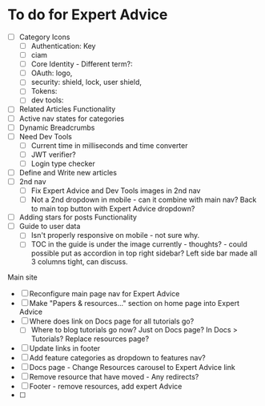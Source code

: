 To do for Expert Advice
====
* [ ] Category Icons
  - [ ] Authentication: Key
  - [ ] ciam
  - [ ] Core Identity - Different term?:
  - [ ] OAuth: logo,
  - [ ] security: shield, lock, user shield,
  - [ ] Tokens:
  - [ ] dev tools:
* [ ] Related Articles Functionality
* [ ] Active nav states for categories
* [ ] Dynamic Breadcrumbs
* [ ] Need Dev Tools
  - [ ] Current time in milliseconds and time converter
  - [ ] JWT verifier?
  - [ ] Login type checker
* [ ] Define and Write new articles
* [ ] 2nd nav
  - [ ] Fix Expert Advice and Dev Tools images in 2nd nav
  - [ ] Not a 2nd dropdown in mobile - can it combine with main nav? Back to main top button with Expert Advice dropdown?
* [ ] Adding stars for posts Functionality
* [ ] Guide to user data
  - [ ] Isn't properly responsive on mobile - not sure why.
  - [ ] TOC in the guide is under the image currently - thoughts? - could possible put as accordion in top right sidebar? Left side bar made all 3 columns tight, can discuss.

Main site
* [ ] Reconfigure main page nav for Expert Advice
* [ ] Make "Papers & resources..." section on home page into Expert Advice
* [ ] Where does link on Docs page for all tutorials go?
  - [ ] Where to blog tutorials go now? Just on Docs page? In Docs > Tutorials? Replace resources page?
* [ ] Update links in footer
* [ ] Add feature categories as dropdown to features nav?
* [ ] Docs page - Change Resources carousel to Expert Advice link
* [ ] Remove resource that have moved - Any redirects?
* [ ] Footer - remove resources, add expert Advice
* [ ]

